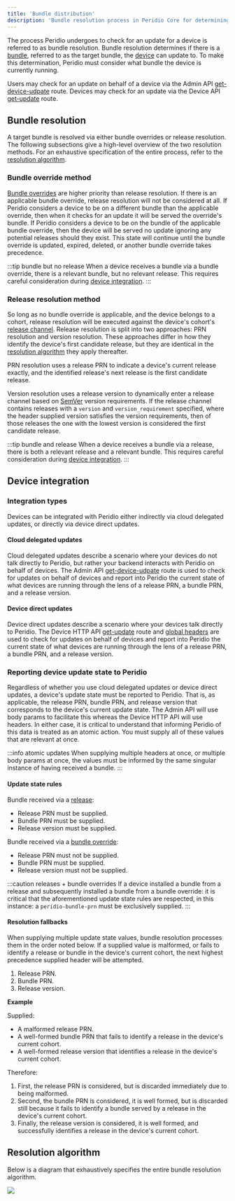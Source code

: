 ```yaml
---
title: 'Bundle distribution'
description: 'Bundle resolution process in Peridio Core for determining device update targets through bundle overrides and release resolution algorithms.'
---
```


The process Peridio undergoes to check for an update for a device is referred to as bundle resolution. Bundle resolution determines if there is a [bundle](/peridio-core/reference/bundle-management/bundles), referred to as the target bundle, the [device](/peridio-core/reference/device-management/devices) can update to. To make this determination, Peridio must consider what bundle the device is currently running.

Users may check for an update on behalf of a device via the Admin API [get-device-udpate](/peridio-core/tools/admin-api#devices/operation/devices-get-update) route. Devices may check for an update via the Device API [get-update](/peridio-core/tools/device-api#devices/operation/get-update) route.

## Bundle resolution

A target bundle is resolved via either bundle overrides or release resolution. The following subsections give a high-level overview of the two resolution methods. For an exhaustive specification of the entire process, refer to the [resolution algorithm](#resolution-algorithm).

### Bundle override method

[Bundle overrides](/peridio-core/reference/bundle-management/bundle-overrides) are higher priority than release resolution. If there is an applicable bundle override, release resolution will not be considered at all. If Peridio considers a device to be on a different bundle than the applicable override, then when it checks for an update it will be served the override's bundle. If Peridio considers a device to be on the bundle of the applicable bundle override, then the device will be served no update ignoring any potential releases should they exist. This state will continue until the bundle override is updated, expired, deleted, or another bundle override takes precedence.

:::tip bundle but no release
When a device receives a bundle via a bundle override, there is a relevant bundle, but no relevant release. This requires careful consideration during [device integration](#device-integration).
:::

### Release resolution method

So long as no bundle override is applicable, and the device belongs to a cohort, release resolution will be executed against the device's cohort's [release channel](/peridio-core/reference/bundle-management/release-channels). Release resolution is split into two approaches: PRN resolution and version resolution. These approaches differ in how they identify the device's first candidate release, but they are identical in the [resolution algorithm](#resolution-algorithm) they apply thereafter.

PRN resolution uses a release PRN to indicate a device's current release exactly, and the identified release's next release is the first candidate release.

Version resolution uses a release version to dynamically enter a release channel based on [SemVer](https://semver.org/) version requirements. If the release channel contains releases with a `version` and `version_requirement` specified, where the header supplied version satisfies the version requirements, then of those releases the one with the lowest version is considered the first candidate release.

:::tip bundle and release
When a device receives a bundle via a release, there is both a relevant release and a relevant bundle. This requires careful consideration during [device integration](#device-integration).
:::

## Device integration

### Integration types

Devices can be integrated with Peridio either indirectly via cloud delegated updates, or directly via device direct updates.

#### Cloud delegated updates

Cloud delegated updates describe a scenario where your devices do not talk directly to Peridio, but rather your backend interacts with Peridio on behalf of devices. The Admin API [get-device-udpate](/peridio-core/tools/admin-api#devices/operation/devices-get-update) route is used to check for updates on behalf of devices and report into Peridio the current state of what devices are running through the lens of a release PRN, a bundle PRN, and a release version.

#### Device direct updates

Device direct updates describe a scenario where your devices talk directly to Peridio. The Device HTTP API [get-update](/peridio-core/tools/device-api#devices/operation/get-update) route and [global headers](/peridio-core/tools/device-api#section/Global-Headers) are used to check for updates on behalf of devices and report into Peridio the current state of what devices are running through the lens of a release PRN, a bundle PRN, and a release version.

### Reporting device update state to Peridio

Regardless of whether you use cloud delegated updates or device direct updates, a device's update state must be reported to Peridio. That is, as applicable, the release PRN, bundle PRN, and release version that corresponds to the device's current update state. The Admin API will use body params to facilitate this whereas the Device HTTP API will use headers. In either case, it is critical to understand that informing Peridio of this data is treated as an atomic action. You must supply all of these values that are relevant at once.

:::info atomic updates
When supplying multiple headers at once, or multiple body params at once, the values must be informed by the same singular instance of having received a bundle.
:::

#### Update state rules

Bundle received via a [release](/peridio-core/reference/bundle-management/releases):

- Release PRN must be supplied.
- Bundle PRN must be supplied.
- Release version must be supplied.

Bundle received via a [bundle override](bundle-overrides):

- Release PRN must not be supplied.
- Bundle PRN must be supplied.
- Release version must not be supplied.

:::caution releases + bundle overrides
If a device installed a bundle from a release and subsequently installed a bundle from a bundle override: it is critical that the aforementioned update state rules are respected, in this instance: a `peridio-bundle-prn` must be exclusively supplied.
:::

#### Resolution fallbacks

When supplying multiple update state values, bundle resolution processes them in the order noted below. If a supplied value is malformed, or fails to identify a release or bundle in the device's current cohort, the next highest precedence supplied header will be attempted.

1. Release PRN.
2. Bundle PRN.
3. Release version.

**Example**

Supplied:

- A malformed release PRN.
- A well-formed bundle PRN that fails to identify a release in the device's current cohort.
- A well-formed release version that identifies a release in the device's current cohort.

Therefore:

1. First, the release PRN is considered, but is discarded immediately due to being malformed.
2. Second, the bundle PRN is considered, it is well formed, but is discarded still because it fails to identify a bundle served by a release in the device's current cohort.
3. Finally, the release version is considered, it is well formed, and successfully identifies a release in the device's current cohort.

## Resolution algorithm

Below is a diagram that exhaustively specifies the entire bundle resolution algorithm.

<img src="/img/release-resolution.png" width="auto" />

